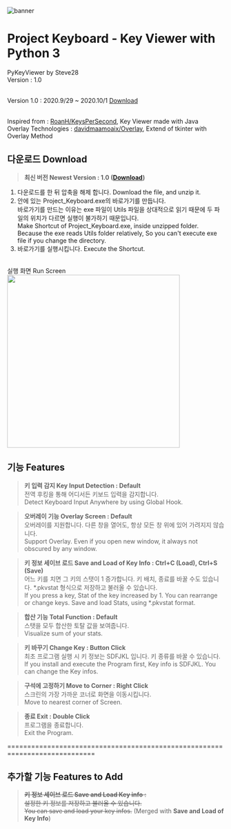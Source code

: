 ![banner](https://user-images.githubusercontent.com/64412954/94649344-6f43e980-032f-11eb-871c-77359141f6d9.png)
# Project Keyboard - Key Viewer with Python 3
PyKeyViewer by Steve28 <br>
Version : 1.0 <br><br>

Version 1.0 : 2020.9/29 ~ 2020.10/1 [Download](https://github.com/pl-Steve28-lq/ProgrammingLanguages/files/5309271/PKV_1.0.zip) <br><br>

Inspired from : [RoanH/KeysPerSecond](https://github.com/RoanH/KeysPerSecond), Key Viewer made with Java <br>
Overlay Technologies : [davidmaamoaix/Overlay](https://github.com/davidmaamoaix/Overlay), Extend of tkinter with Overlay Method<br>

## 다운로드 Download
> **최신 버전 Newest Version : 1.0 ([Download](https://github.com/pl-Steve28-lq/ProgrammingLanguages/files/5309271/PKV_1.0.zip))**<br>
1. 다운로드를 한 뒤 압축을 해제 합니다. Download the file, and unzip it.<br>
2. 안에 있는 Project_Keyboard.exe의 바로가기를 만듭니다.<br>
바로가기를 만드는 이유는 exe 파일이 Utils 파일을 상대적으로 읽기 때문에 두 파일의 위치가 다르면 실행이 불가하기 때문입니다.<br>
Make Shortcut of Project_Keyboard.exe, inside unzipped folder.<br>
Because the exe reads Utils folder relatively, So you can't execute exe file if you change the directory.<br>
3. 바로가기를 실행시킵니다. Execute the Shortcut.<br><br>

실행 화면 Run Screen<br>
<img width="400" src="https://user-images.githubusercontent.com/64412954/94761773-d66da680-03e0-11eb-9e9b-5a957b9fb595.PNG">

## 기능 Features
> **키 입력 감지 Key Input Detection : Default**<br>
전역 후킹을 통해 어디서든 키보드 입력을 감지합니다.<br>
Detect Keyboard Input Anywhere by using Global Hook.

> **오버레이 기능 Overlay Screen : Default**<br>
오버레이를 지원합니다. 다른 창을 열어도, 항상 모든 창 위에 있어 가려지지 않습니다.<br>
Support Overlay. Even if you open new window, it always not obscured by any window.

> **키 정보 세이브 로드 Save and Load of Key Info : Ctrl+C (Load), Ctrl+S (Save)**<br>
어느 키를 치면 그 키의 스탯이 1 증가합니다. 키 배치, 종료를 바꿀 수도 있습니다. \*.pkvstat 형식으로 저장하고 불러올 수 있습니다. <br>
If you press a key, Stat of the key increased by 1. You can rearrange or change keys. Save and load Stats, using \*.pkvstat format.

> **합산 기능 Total Function : Default** <br>
스탯을 모두 합산한 토탈 값을 보여줍니다.<br>
Visualize sum of your stats.

> **키 바꾸기 Change Key : Button Click**<br>
최초 프로그램 실행 시 키 정보는 SDFJKL 입니다. 키 종류를 바꿀 수 있습니다.<br>
If you install and execute the Program first, Key info is SDFJKL. You can change the Key infos.

> **구석에 고정하기 Move to Corner : Right Click** <br>
스크린의 가장 가까운 코너로 화면을 이동시킵니다. <br>
Move to nearest corner of Screen.

> **종료 Exit : Double Click** <br>
프로그램을 종료합니다.<br>
Exit the Program.

============================================================================

## 추가할 기능 Features to Add
> ~~**키 정보 세이브 로드 Save and Load Key info** : <br>
설정한 키 정보를 저장하고 불러올 수 있습니다.<br>
You can save and load your key infos.~~
(Merged with **Save and Load of Key Info**)
